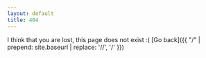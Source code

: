 ```yaml
---
layout: default
title: 404
---
```


I think that you are lost, this page does not exist :( [Go back]({{ "/" | prepend: site.baseurl | replace: '//', '/' }})
